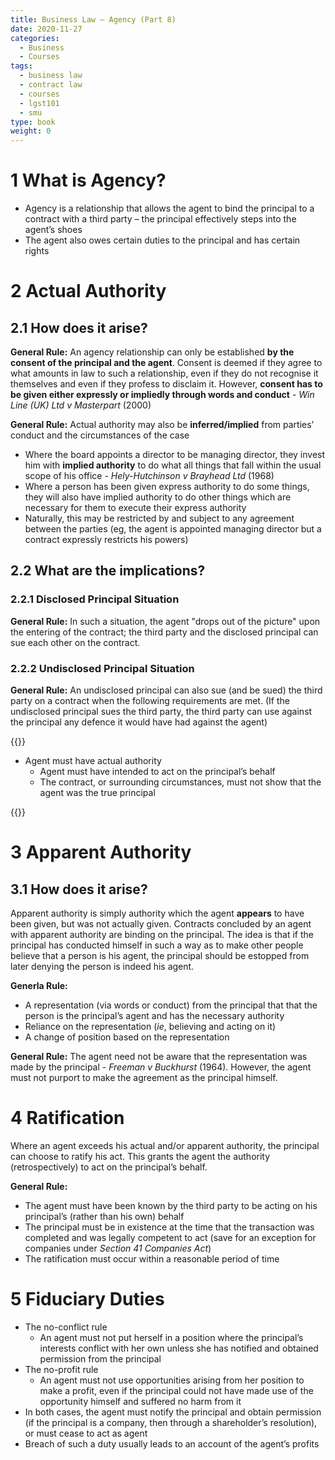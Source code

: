 ```yaml
---
title: Business Law – Agency (Part 8)
date: 2020-11-27
categories:
  - Business
  - Courses
tags:
  - business law
  - contract law
  - courses
  - lgst101
  - smu
type: book
weight: 0
---
```


# 1 What is Agency?

- Agency is a relationship that allows the agent to bind the principal to a contract with a third party – the principal effectively steps into the agent’s shoes
- The agent also owes certain duties to the principal and has certain rights

# 2 Actual Authority

## 2.1 How does it arise?

**General Rule:** An agency relationship can only be established **by the consent of the principal and the agent**. Consent is deemed if they agree to what amounts in law to such a relationship, even if they do not recognise it themselves and even if they profess to disclaim it. However, **consent has to be given either expressly or impliedly through words and conduct** - _Win Line (UK) Ltd v Masterpart_ (2000)

**General Rule:** Actual authority may also be **inferred/implied** from parties’ conduct and the circumstances of the case

- Where the board appoints a director to be managing director, they invest him with **implied authority** to do what all things that fall within the usual scope of his office - _Hely-Hutchinson v Brayhead Ltd_ (1968)
- Where a person has been given express authority to do some things, they will also have implied authority to do other things which are necessary for them to execute their express authority
- Naturally, this may be restricted by and subject to any agreement between the parties (eg, the agent is appointed managing director but a contract expressly restricts his powers)

## 2.2 What are the implications?

### 2.2.1 Disclosed Principal Situation

**General Rule:** In such a situation, the agent "drops out of the picture" upon the entering of the contract; the third party and the disclosed principal can sue each other on the contract.

### 2.2.2 Undisclosed Principal Situation

**General Rule:** An undisclosed principal can also sue (and be sued) the third party on a contract when the following requirements are met. (If the undisclosed principal sues the third party, the third party can use against the principal any defence it would have had against the agent)

{{<spoiler text="_Family Food Court (a firm) v Seah Boon Lock_ (2008)">}}

- Agent must have actual authority
  - Agent must have intended to act on the principal’s behalf
  - The contract, or surrounding circumstances, must not show that the agent was the true principal

{{</spoiler>}}

# 3 Apparent Authority

## 3.1 How does it arise?

Apparent authority is simply authority which the agent **appears** to have been given, but was not actually given. Contracts concluded by an agent with apparent authority are binding on the principal. The idea is that if the principal has conducted himself in such a way as to make other people believe that a person is his agent, the principal should be estopped from later denying the person is indeed his agent.

**Generla Rule:**

- A representation (via words or conduct) from the principal that that the person is the principal’s agent and has the necessary authority
- Reliance on the representation (_ie_, believing and acting on it)
- A change of position based on the representation

**General Rule:** The agent need not be aware that the representation was made by the principal - _Freeman v Buckhurst_ (1964). However, the agent must not purport to make the agreement as the principal himself.

# 4 Ratification

Where an agent exceeds his actual and/or apparent authority, the principal can choose to ratify his act. This grants the agent the authority (retrospectively) to act on the principal’s behalf.

**General Rule:**

- The agent must have been known by the third party to be acting on his principal’s (rather than his own) behalf
- The principal must be in existence at the time that the transaction was completed and was legally competent to act (save for an exception for companies under _Section 41 Companies Act_)
- The ratification must occur within a reasonable period of time

# 5 Fiduciary Duties

- The no-conflict rule
  - An agent must not put herself in a position where the principal’s interests conflict with her own unless she has notified and obtained permission from the principal
- The no-profit rule
  - An agent must not use opportunities arising from her position to make a profit, even if the principal could not have made use of the opportunity himself and suffered no harm from it
- In both cases, the agent must notify the principal and obtain permission (if the principal is a company, then through a shareholder’s resolution), or must cease to act as agent
- Breach of such a duty usually leads to an account of the agent’s profits
